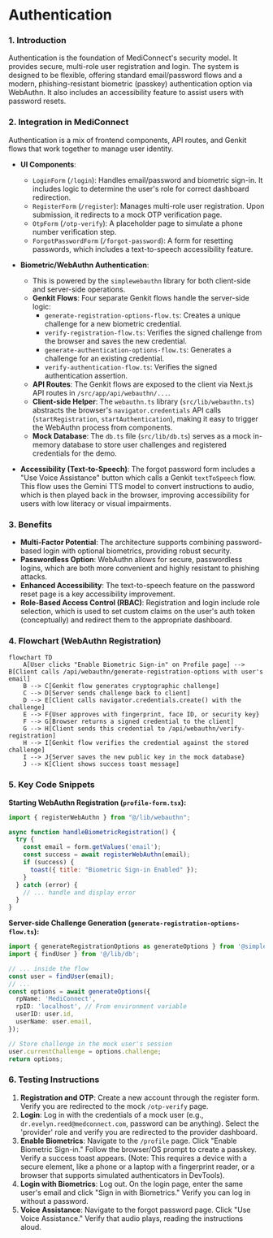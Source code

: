# Authentication

### 1. Introduction
Authentication is the foundation of MediConnect's security model. It provides secure, multi-role user registration and login. The system is designed to be flexible, offering standard email/password flows and a modern, phishing-resistant biometric (passkey) authentication option via WebAuthn. It also includes an accessibility feature to assist users with password resets.

### 2. Integration in MediConnect
Authentication is a mix of frontend components, API routes, and Genkit flows that work together to manage user identity.

- **UI Components**:
  - `LoginForm` (`/login`): Handles email/password and biometric sign-in. It includes logic to determine the user's role for correct dashboard redirection.
  - `RegisterForm` (`/register`): Manages multi-role user registration. Upon submission, it redirects to a mock OTP verification page.
  - `OtpForm` (`/otp-verify`): A placeholder page to simulate a phone number verification step.
  - `ForgotPasswordForm` (`/forgot-password`): A form for resetting passwords, which includes a text-to-speech accessibility feature.

- **Biometric/WebAuthn Authentication**:
  - This is powered by the `simplewebauthn` library for both client-side and server-side operations.
  - **Genkit Flows**: Four separate Genkit flows handle the server-side logic:
    - `generate-registration-options-flow.ts`: Creates a unique challenge for a new biometric credential.
    - `verify-registration-flow.ts`: Verifies the signed challenge from the browser and saves the new credential.
    - `generate-authentication-options-flow.ts`: Generates a challenge for an existing credential.
    - `verify-authentication-flow.ts`: Verifies the signed authentication assertion.
  - **API Routes**: The Genkit flows are exposed to the client via Next.js API routes in `/src/app/api/webauthn/...`.
  - **Client-side Helper**: The `webauthn.ts` library (`src/lib/webauthn.ts`) abstracts the browser's `navigator.credentials` API calls (`startRegistration`, `startAuthentication`), making it easy to trigger the WebAuthn process from components.
  - **Mock Database**: The `db.ts` file (`src/lib/db.ts`) serves as a mock in-memory database to store user challenges and registered credentials for the demo.

- **Accessibility (Text-to-Speech)**: The forgot password form includes a "Use Voice Assistance" button which calls a Genkit `textToSpeech` flow. This flow uses the Gemini TTS model to convert instructions to audio, which is then played back in the browser, improving accessibility for users with low literacy or visual impairments.

### 3. Benefits
- **Multi-Factor Potential**: The architecture supports combining password-based login with optional biometrics, providing robust security.
- **Passwordless Option**: WebAuthn allows for secure, passwordless logins, which are both more convenient and highly resistant to phishing attacks.
- **Enhanced Accessibility**: The text-to-speech feature on the password reset page is a key accessibility improvement.
- **Role-Based Access Control (RBAC)**: Registration and login include role selection, which is used to set custom claims on the user's auth token (conceptually) and redirect them to the appropriate dashboard.

### 4. Flowchart (WebAuthn Registration)
```mermaid
flowchart TD
    A[User clicks "Enable Biometric Sign-in" on Profile page] --> B[Client calls /api/webauthn/generate-registration-options with user's email]
    B --> C[Genkit flow generates cryptographic challenge]
    C --> D[Server sends challenge back to client]
    D --> E[Client calls navigator.credentials.create() with the challenge]
    E --> F{User approves with fingerprint, face ID, or security key}
    F --> G[Browser returns a signed credential to the client]
    G --> H[Client sends this credential to /api/webauthn/verify-registration]
    H --> I[Genkit flow verifies the credential against the stored challenge]
    I --> J{Server saves the new public key in the mock database}
    J --> K[Client shows success toast message]
```

### 5. Key Code Snippets
**Starting WebAuthn Registration (`profile-form.tsx`):**
```javascript
import { registerWebAuthn } from "@/lib/webauthn";

async function handleBiometricRegistration() {
  try {
    const email = form.getValues('email');
    const success = await registerWebAuthn(email);
    if (success) {
      toast({ title: "Biometric Sign-in Enabled" });
    }
  } catch (error) {
    // ... handle and display error
  }
}
```

**Server-side Challenge Generation (`generate-registration-options-flow.ts`):**
```typescript
import { generateRegistrationOptions as generateOptions } from '@simplewebauthn/server';
import { findUser } from '@/lib/db';

// ... inside the flow
const user = findUser(email);
// ...
const options = await generateOptions({
  rpName: 'MediConnect',
  rpID: 'localhost', // From environment variable
  userID: user.id,
  userName: user.email,
});

// Store challenge in the mock user's session
user.currentChallenge = options.challenge;
return options;
```

### 6. Testing Instructions
1.  **Registration and OTP**: Create a new account through the register form. Verify you are redirected to the mock `/otp-verify` page.
2.  **Login**: Log in with the credentials of a mock user (e.g., `dr.evelyn.reed@medconnect.com`, password can be anything). Select the 'provider' role and verify you are redirected to the provider dashboard.
3.  **Enable Biometrics**: Navigate to the `/profile` page. Click "Enable Biometric Sign-in." Follow the browser/OS prompt to create a passkey. Verify a success toast appears. (Note: This requires a device with a secure element, like a phone or a laptop with a fingerprint reader, or a browser that supports simulated authenticators in DevTools).
4.  **Login with Biometrics**: Log out. On the login page, enter the same user's email and click "Sign in with Biometrics." Verify you can log in without a password.
5.  **Voice Assistance**: Navigate to the forgot password page. Click "Use Voice Assistance." Verify that audio plays, reading the instructions aloud.

